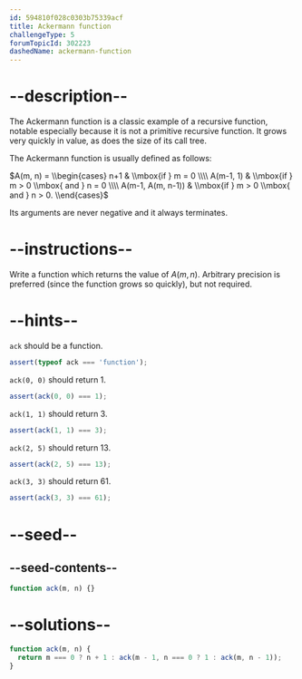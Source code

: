 ```yaml
---
id: 594810f028c0303b75339acf
title: Ackermann function
challengeType: 5
forumTopicId: 302223
dashedName: ackermann-function
---
```


# --description--

The Ackermann function is a classic example of a recursive function, notable especially because it is not a primitive recursive function. It grows very quickly in value, as does the size of its call tree.

The Ackermann function is usually defined as follows:

$A(m, n) = \\begin{cases} n+1 & \\mbox{if } m = 0 \\\\ A(m-1, 1) & \\mbox{if } m > 0 \\mbox{ and } n = 0 \\\\ A(m-1, A(m, n-1)) & \\mbox{if } m > 0 \\mbox{ and } n > 0. \\end{cases}$

Its arguments are never negative and it always terminates.

# --instructions--

Write a function which returns the value of $A(m, n)$. Arbitrary precision is preferred (since the function grows so quickly), but not required.

# --hints--

`ack` should be a function.

```js
assert(typeof ack === 'function');
```

`ack(0, 0)` should return 1.

```js
assert(ack(0, 0) === 1);
```

`ack(1, 1)` should return 3.

```js
assert(ack(1, 1) === 3);
```

`ack(2, 5)` should return 13.

```js
assert(ack(2, 5) === 13);
```

`ack(3, 3)` should return 61.

```js
assert(ack(3, 3) === 61);
```

# --seed--

## --seed-contents--

```js
function ack(m, n) {}
```

# --solutions--

```js
function ack(m, n) {
  return m === 0 ? n + 1 : ack(m - 1, n === 0 ? 1 : ack(m, n - 1));
}
```

